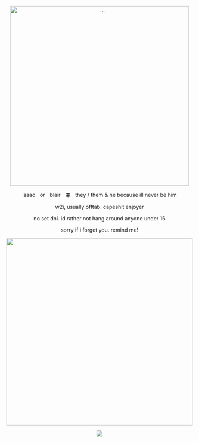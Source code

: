 <p align="center">
<img align="center" width="480" src="https://files.catbox.moe/v92k3v.webp" alt="...">

<p align="center">
isaacㅤorㅤblairㅤ⚢ㅤthey / them & he because ill never be him

<p align="center">
<p align="center">
w2i, usually offtab. capeshit enjoyer

<p align="center">
no set dni. id rather not hang around anyone under 16
<p align="center">
sorry if i forget you. remind me!

<p align="center">
<img align="center" width="500" src="https://files.catbox.moe/mhr5mv.webp">


<p align="center">
<img align ="center" src="https://files.catbox.moe/j371nr.webp">
